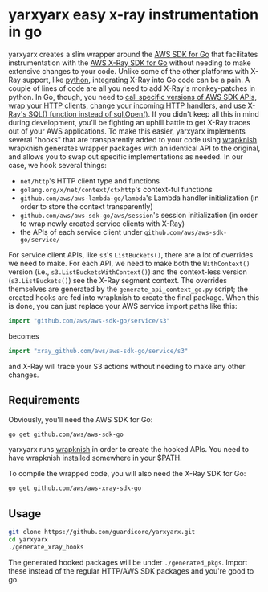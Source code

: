 # yarxyarx easy x-ray instrumentation in go

yarxyarx creates a slim wrapper around the [AWS SDK for Go](https://github.com/aws/aws-sdk-go) that facilitates instrumentation with the [AWS X-Ray SDK for Go](https://github.com/aws/aws-xray-sdk-go) without needing to make extensive changes to your code.
Unlike some of the other platforms with X-Ray support, like [python](https://github.com/aws/aws-xray-sdk-python), integrating X-Ray into Go code can be a pain. A couple of lines of code are all you need to add X-Ray's monkey-patches in python. In Go, though, you need to [call specific versions of AWS SDK APIs](https://docs.aws.amazon.com/xray/latest/devguide/xray-sdk-go-awssdkclients.html), [wrap your HTTP clients](https://docs.aws.amazon.com/xray/latest/devguide/xray-sdk-go-httpclients.html), [change your incoming HTTP handlers](https://docs.aws.amazon.com/xray/latest/devguide/xray-sdk-go-handler.html), and [use X-Ray's SQL() function instead of sql.Open()](https://docs.aws.amazon.com/xray/latest/devguide/xray-sdk-go-sqlclients.html). If you didn't keep all this in mind during development, you'll be fighting an uphill battle to get X-Ray traces out of your AWS applications.
To make this easier, yarxyarx implements several "hooks" that are transparently added to your code using [wrapknish](https://github.com/guardicore/wrapknish). wrapknish generates wrapper packages with an identical API to the original, and allows you to swap out specific implementations as needed. In our case, we hook several things:
- `net/http`'s HTTP client type and functions
- `golang.org/x/net/context/ctxhttp`'s context-ful functions
- `github.com/aws/aws-lambda-go/lambda`'s Lambda handler initialization (in order to store the context transparently)
- `github.com/aws/aws-sdk-go/aws/session`'s session initialization (in order to wrap newly created service clients with X-Ray)
- the APIs of each service client under `github.com/aws/aws-sdk-go/service/`

For service client APIs, like `s3`'s `ListBuckets()`, there are a lot of overrides we need to make. For each API, we need to make both the `WithContext()` version (i.e., `s3.ListBucketsWithContext()`) and the context-less version (`s3.ListBuckets()`) see the X-Ray segment context. The overrides themselves are generated by the `generate_api_context_go.py` script; the created hooks are fed into wrapknish to create the final package. When this is done, you can just replace your AWS service import paths like this:
```go
import "github.com/aws/aws-sdk-go/service/s3"
```
becomes
```go
import "xray_github.com/aws/aws-sdk-go/service/s3"
```

and X-Ray will trace your S3 actions without needing to make any other changes.

## Requirements
Obviously, you'll need the AWS SDK for Go:
```sh
go get github.com/aws/aws-sdk-go
```

yarxyarx runs [wrapknish](https://github.com/guardicore/wrapknish) in order to create the hooked APIs. You need to have wrapknish installed somewhere in your $PATH.

To compile the wrapped code, you will also need the X-Ray SDK for Go:
```sh
go get github.com/aws/aws-xray-sdk-go
```

## Usage
```sh
git clone https://github.com/guardicore/yarxyarx.git
cd yarxyarx
./generate_xray_hooks
```
The generated hooked packages will be under `./generated_pkgs`. Import these instead of the regular HTTP/AWS SDK packages and you're good to go.

